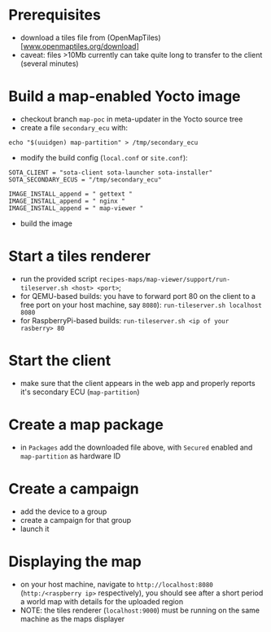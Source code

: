 # Prerequisites
- download a tiles file from (OpenMapTiles)[www.openmaptiles.org/download]
- caveat: files >10Mb currently can take quite long to transfer to the client
  (several minutes)

# Build a map-enabled Yocto image
- checkout branch `map-poc` in meta-updater in the Yocto source tree
- create a file `secondary_ecu` with:

```
echo "$(uuidgen) map-partition" > /tmp/secondary_ecu
```

- modify the build config (`local.conf` or `site.conf`):

```
SOTA_CLIENT = "sota-client sota-launcher sota-installer"
SOTA_SECONDARY_ECUS = "/tmp/secondary_ecu"

IMAGE_INSTALL_append = " gettext "
IMAGE_INSTALL_append = " nginx "
IMAGE_INSTALL_append = " map-viewer "
```

- build the image

# Start a tiles renderer
- run the provided script `recipes-maps/map-viewer/support/run-tileserver.sh
  <host> <port>`;
- for QEMU-based builds: you have to forward port 80 on the client to a free
  port on your host machine, say `8080`): `run-tileserver.sh localhost 8080`
- for RaspberryPi-based builds: `run-tileserver.sh <ip of your rasberry> 80`

# Start the client
- make sure that the client appears in the web app and properly reports it's
  secondary ECU (`map-partition`)

# Create a map package
- in `Packages` add the downloaded file above, with `Secured` enabled and
  `map-partition` as hardware ID

# Create a campaign
- add the device to a group
- create a campaign for that group
- launch it

# Displaying the map
- on your host machine, navigate to `http://localhost:8080` (`http:/<raspberry
  ip>` respectively), you should see after a short period a world map with
  details for the uploaded region
- NOTE: the tiles renderer (`localhost:9000`) must be running on the same
  machine as the maps displayer
